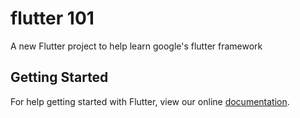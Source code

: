 # flutter 101

A new Flutter project to help learn google's flutter framework

## Getting Started

For help getting started with Flutter, view our online
[documentation](https://flutter.io/).
